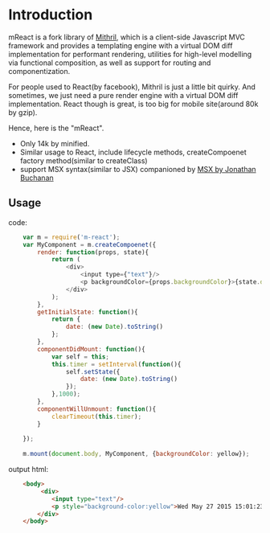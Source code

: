 Introduction
======
mReact is a fork library of [Mithril](https://lhorie.github.io/mithril/getting-started.html), which is  a client-side Javascript MVC framework and provides a templating engine with a virtual DOM diff implementation for performant rendering, utilities for high-level modelling via functional composition, as well as support for routing and componentization.

For people used to React(by facebook), Mithril is just a little bit quirky. And sometimes, we just need a pure render engine with a virtual DOM diff implementation. React though is great, is too big for mobile site(around 80k by gzip).

Hence, here is the "mReact". 
* Only 14k by minified.
* Similar usage to React, include lifecycle methods, createCompoenet factory method(similar to createClass)
* support MSX syntax(similar to JSX) companioned by  [MSX by Jonathan Buchanan](https://github.com/insin/msx)

Usage
------
code:
```javascript
    var m = require('m-react');
    var MyComponent = m.createCompoenet({
        render: function(props, state){
            return (
                <div>
                    <input type={"text"}/>
                    <p backgroundColor={props.backgroundColor}>{state.date}</p>
                </div>
            );
        },
        getInitialState: function(){
            return {
                date: (new Date).toString()
            };
        },
        componentDidMount: function(){
            var self = this;
            this.timer = setInterval(function(){
                self.setState({
                    date: (new Date).toString()
                });               
            },1000);
        },
        componentWillUnmount: function(){
            clearTimeout(this.timer);
        }
        
    });
    
    m.mount(document.body, MyComponent, {backgroundColor: yellow});
```
output html:
```html
    <body>
         <div>
            <input type="text"/>
            <p style="background-color:yellow">Wed May 27 2015 15:01:23 GMT+0800 (CST)</p>
        </div>
    </body>
```